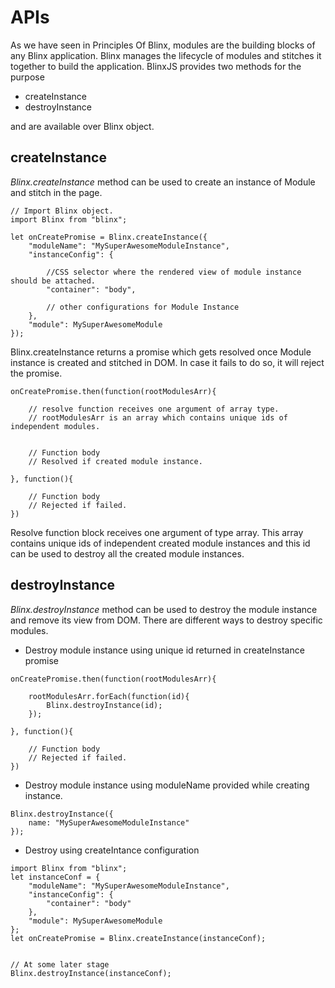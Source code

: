 # APIs

As we have seen in Principles Of Blinx, modules are the building blocks of any Blinx application. Blinx manages the lifecycle of modules and stitches it together to build the application. BlinxJS provides two methods for the purpose

* createInstance
* destroyInstance

and are available over Blinx object.

## createInstance

_Blinx.createInstance_ method can be used to create an instance of Module and stitch in the page.

```
// Import Blinx object.
import Blinx from "blinx";

let onCreatePromise = Blinx.createInstance({
    "moduleName": "MySuperAwesomeModuleInstance",
    "instanceConfig": {

        //CSS selector where the rendered view of module instance should be attached.
        "container": "body",

        // other configurations for Module Instance
    },
    "module": MySuperAwesomeModule
});
```

Blinx.createInstance returns a promise which gets resolved once Module instance is created and stitched in DOM. In case it fails to do so, it will reject the promise.

```
onCreatePromise.then(function(rootModulesArr){

    // resolve function receives one argument of array type.
    // rootModulesArr is an array which contains unique ids of independent modules.


    // Function body
    // Resolved if created module instance.

}, function(){

    // Function body
    // Rejected if failed.
})
```

Resolve function block receives one argument of type array. This array contains unique ids of independent created module instances and this id can be used to destroy all the created module instances.

## destroyInstance

_Blinx.destroyInstance_ method can be used to destroy the module instance and remove its view from DOM. There are different ways to destroy specific modules.

* Destroy module instance using unique id returned in createInstance promise

```
onCreatePromise.then(function(rootModulesArr){

    rootModulesArr.forEach(function(id){
        Blinx.destroyInstance(id);
    });

}, function(){

    // Function body
    // Rejected if failed.
})
```

* Destroy module instance using moduleName provided while creating instance.

```
Blinx.destroyInstance({
    name: "MySuperAwesomeModuleInstance"
});
```

* Destroy using createIntance configuration

```
import Blinx from "blinx";
let instanceConf = {
    "moduleName": "MySuperAwesomeModuleInstance",
    "instanceConfig": {
        "container": "body"
    },
    "module": MySuperAwesomeModule
};
let onCreatePromise = Blinx.createInstance(instanceConf);


// At some later stage
Blinx.destroyInstance(instanceConf);
```




